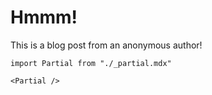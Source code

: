 # Hmmm!

This is a blog post from an anonymous author!

```mdx-code-block
import Partial from "./_partial.mdx"

<Partial />
```

